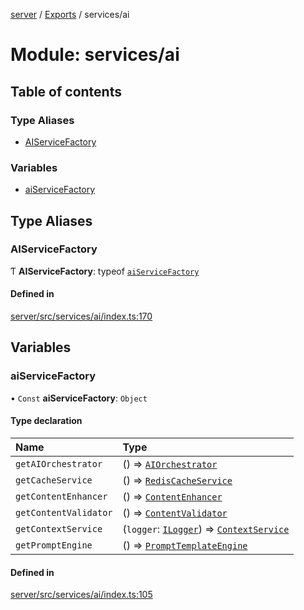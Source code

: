 [server](../README.md) / [Exports](../modules.md) / services/ai

# Module: services/ai

## Table of contents

### Type Aliases

- [AIServiceFactory](services_ai.md#aiservicefactory)

### Variables

- [aiServiceFactory](services_ai.md#aiservicefactory-1)

## Type Aliases

### AIServiceFactory

Ƭ **AIServiceFactory**: typeof [`aiServiceFactory`](services_ai.md#aiservicefactory-1)

#### Defined in

[server/src/services/ai/index.ts:170](https://github.com/niklas-joh/french-learning-platform/blob/f88c80a984d39a715bd427891d156cc94cff3831/server/src/services/ai/index.ts#L170)

## Variables

### aiServiceFactory

• `Const` **aiServiceFactory**: `Object`

#### Type declaration

| Name | Type |
| :------ | :------ |
| `getAIOrchestrator` | () => [`AIOrchestrator`](../classes/services_ai_AIOrchestrator.AIOrchestrator.md) |
| `getCacheService` | () => [`RedisCacheService`](../classes/services_common_RedisCacheService.RedisCacheService.md) |
| `getContentEnhancer` | () => [`ContentEnhancer`](../classes/services_ai_ContentEnhancer.ContentEnhancer.md) |
| `getContentValidator` | () => [`ContentValidator`](../classes/services_ai_ContentValidator.ContentValidator.md) |
| `getContextService` | (`logger`: [`ILogger`](../interfaces/types_ILogger.ILogger.md)) => [`ContextService`](../classes/services_ai_ContextService.ContextService.md) |
| `getPromptEngine` | () => [`PromptTemplateEngine`](../classes/services_ai_PromptTemplateEngine.PromptTemplateEngine.md) |

#### Defined in

[server/src/services/ai/index.ts:105](https://github.com/niklas-joh/french-learning-platform/blob/f88c80a984d39a715bd427891d156cc94cff3831/server/src/services/ai/index.ts#L105)
